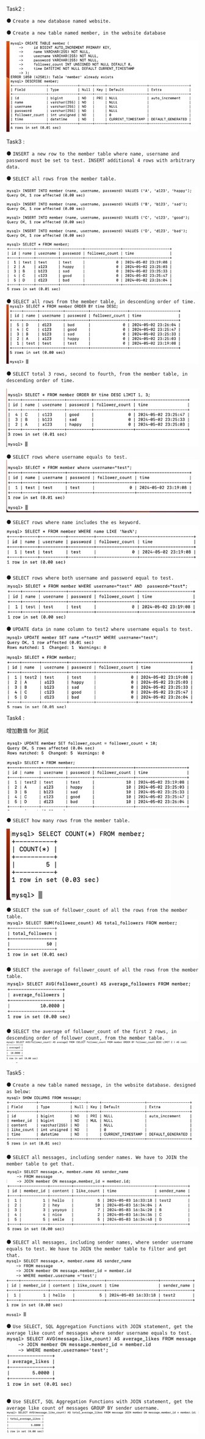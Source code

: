 Task2 : 

●  `Create a new database named website.`

●  `Create a new table named member, in the website database`
   
![image](https://github.com/chiwenling/wehelp_one/blob/c2af7825e83e383d5abba03662906f78743546fa/week5/2.png)


Task3 :

● `INSERT a new row to the member table where name, username and password must be set to test. INSERT additional 4 rows with arbitrary data.`

● `SELECT all rows from the member table.`

![image](https://github.com/chiwenling/wehelp_one/blob/ecb132cb12db3930619844985611a46e089b17fe/week5/3-1%20%26%203-2.png)

● `SELECT all rows from the member table, in descending order of time.`
![image](https://github.com/chiwenling/wehelp_one/blob/6131e7dbde6477159ce23fe3928ff10a5a031c44/week5/3-3.png)

● `SELECT total 3 rows, second to fourth, from the member table, in descending order
of time.`

![image](https://github.com/chiwenling/wehelp_one/blob/6131e7dbde6477159ce23fe3928ff10a5a031c44/week5/3-4.png)

● `SELECT rows where username equals to test.`
![image](https://github.com/chiwenling/wehelp_one/blob/6131e7dbde6477159ce23fe3928ff10a5a031c44/week5/3-5.png)

● `SELECT rows where name includes the es keyword.`
![image](https://github.com/chiwenling/wehelp_one/blob/6131e7dbde6477159ce23fe3928ff10a5a031c44/week5/3-6.png)


● `SELECT rows where both username and password equal to test.`
![image](https://github.com/chiwenling/wehelp_one/blob/6131e7dbde6477159ce23fe3928ff10a5a031c44/week5/3-7.png)

● `UPDATE data in name column to test2 where username equals to test.`
![image](https://github.com/chiwenling/wehelp_one/blob/6131e7dbde6477159ce23fe3928ff10a5a031c44/week5/3-8.png)


Task4 :

增加數值 for 測試

![image](https://github.com/chiwenling/wehelp_one/blob/6131e7dbde6477159ce23fe3928ff10a5a031c44/week5/4-0.png
)

● `SELECT how many rows from the member table.`
 
![image](https://github.com/chiwenling/wehelp_one/blob/6131e7dbde6477159ce23fe3928ff10a5a031c44/week5/4-1.png)

● `SELECT the sum of follower_count of all the rows from the member table.`
![image](https://github.com/chiwenling/wehelp_one/blob/6131e7dbde6477159ce23fe3928ff10a5a031c44/week5/4-2.png)

● `SELECT the average of follower_count of all the rows from the member table.`
![image](https://github.com/chiwenling/wehelp_one/blob/6131e7dbde6477159ce23fe3928ff10a5a031c44/week5/4-3.png)

● `SELECT the average of follower_count of the first 2 rows, in descending order of
follower_count, from the member table.`
![image](https://github.com/chiwenling/wehelp_one/blob/6131e7dbde6477159ce23fe3928ff10a5a031c44/week5/4-4.png)

Task5 :

● `Create a new table named message, in the website database. designed as below:`
![image](https://github.com/chiwenling/wehelp_one/blob/6131e7dbde6477159ce23fe3928ff10a5a031c44/week5/5-1.png)

● `SELECT all messages, including sender names. We have to JOIN the member table to get that.`
![image](https://github.com/chiwenling/wehelp_one/blob/6131e7dbde6477159ce23fe3928ff10a5a031c44/week5/5-2.png)

● `SELECT all messages, including sender names, where sender username equals to test. We have to JOIN the member table to filter and get that.`
![image](https://github.com/chiwenling/wehelp_one/blob/6131e7dbde6477159ce23fe3928ff10a5a031c44/week5/5-3.png)

● `Use SELECT, SQL Aggregation Functions with JOIN statement, get the average like count of messages where sender username equals to test.`
![image](https://github.com/chiwenling/wehelp_one/blob/6131e7dbde6477159ce23fe3928ff10a5a031c44/week5/5-4.png)

● `Use SELECT, SQL Aggregation Functions with JOIN statement, get the average like count of messages GROUP BY sender username.`
![image](https://github.com/chiwenling/wehelp_one/blob/6131e7dbde6477159ce23fe3928ff10a5a031c44/week5/5-5.png)
